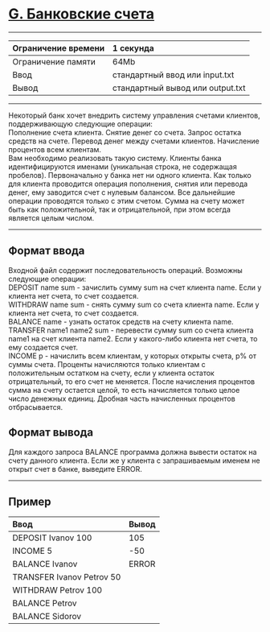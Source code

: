# [G. Банковские счета](https://contest.yandex.ru/contest/27665/problems/G/)

---
| Ограничение времени | 1 секунда |
| :--- | :--- |
| Ограничение памяти | 64Mb |
| Ввод | стандартный ввод или input.txt |
| Вывод | стандартный вывод или output.txt |
---
Некоторый банк хочет внедрить систему управления счетами клиентов, поддерживающую следующие операции:  
Пополнение счета клиента. Снятие денег со счета. Запрос остатка средств на счете. Перевод денег между счетами клиентов. Начисление процентов всем клиентам.  
Вам необходимо реализовать такую систему. Клиенты банка идентифицируются именами (уникальная строка, не содержащая пробелов). Первоначально у банка нет ни одного клиента. Как только для клиента проводится операция пополнения, снятия или перевода денег, ему заводится счет с нулевым балансом. Все дальнейшие операции проводятся только с этим счетом. Сумма на счету может быть как положительной, так и отрицательной, при этом всегда является целым числом.

---
## Формат ввода
Входной файл содержит последовательность операций. Возможны следующие операции:  
DEPOSIT name sum - зачислить сумму sum на счет клиента name. Если у клиента нет счета, то счет создается.  
WITHDRAW name sum - снять сумму sum со счета клиента name. Если у клиента нет счета, то счет создается.  
BALANCE name - узнать остаток средств на счету клиента name.  
TRANSFER name1 name2 sum - перевести сумму sum со счета клиента name1 на счет клиента name2. Если у какого-либо клиента нет счета, то ему создается счет.  
INCOME p - начислить всем клиентам, у которых открыты счета, p% от суммы счета. Проценты начисляются только клиентам с положительным остатком на счету, если у клиента остаток отрицательный, то его счет не меняется. После начисления процентов сумма на счету остается целой, то есть начисляется только целое число денежных единиц. Дробная часть начисленных процентов отбрасывается.

## Формат вывода
Для каждого запроса BALANCE программа должна вывести остаток на счету данного клиента. Если же у клиента с запрашиваемым именем не открыт счет в банке, выведите ERROR.

---
## Пример

| Ввод | Вывод |
| :--- | :--- |
| DEPOSIT Ivanov 100 | 105 |
| INCOME 5 | -50 |
| BALANCE Ivanov | ERROR |
| TRANSFER Ivanov Petrov 50 |  |
| WITHDRAW Petrov 100 |  |
| BALANCE Petrov |  |
| BALANCE Sidorov |  |
